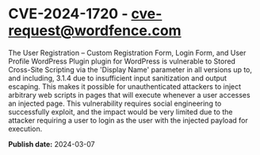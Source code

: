 # CVE-2024-1720 - cve-request@wordfence.com

The User Registration – Custom Registration Form, Login Form, and User Profile WordPress Plugin plugin for WordPress is vulnerable to Stored Cross-Site Scripting via the 'Display Name' parameter in all versions up to, and including, 3.1.4 due to insufficient input sanitization and output escaping. This makes it possible for unauthenticated attackers to inject arbitrary web scripts in pages that will execute whenever a user accesses an injected page. This vulnerability requires social engineering to successfully exploit, and the impact would be very limited due to the attacker requiring a user to login as the user with the injected payload for execution.

**Publish date:** 2024-03-07
